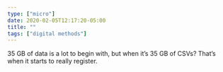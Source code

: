 ```yaml
---
type: ["micro"]
date: 2020-02-05T12:17:20-05:00
title: ""
tags: ["digital methods"]
---
```

35 GB of data is a lot to begin with, but when it’s 35 GB of CSVs? That’s when it starts to really register.
